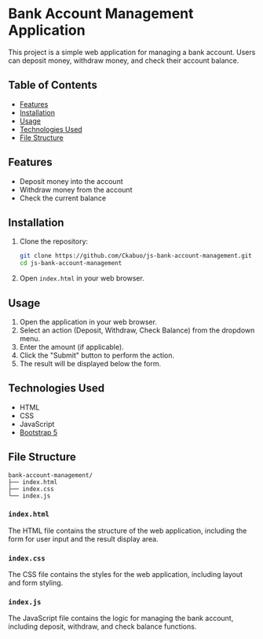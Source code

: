 # Bank Account Management Application

This project is a simple web application for managing a bank account. Users can deposit money, withdraw money, and check their account balance.

## Table of Contents
- [Features](#features)
- [Installation](#installation)
- [Usage](#usage)
- [Technologies Used](#technologies-used)
- [File Structure](#file-structure)

## Features
- Deposit money into the account
- Withdraw money from the account
- Check the current balance

## Installation
1. Clone the repository:
    ```sh
    git clone https://github.com/Ckabuo/js-bank-account-management.git
    cd js-bank-account-management
    ```
2. Open `index.html` in your web browser.

## Usage
1. Open the application in your web browser.
2. Select an action (Deposit, Withdraw, Check Balance) from the dropdown menu.
3. Enter the amount (if applicable).
4. Click the "Submit" button to perform the action.
5. The result will be displayed below the form.

## Technologies Used
- HTML
- CSS
- JavaScript
- [Bootstrap 5](https://getbootstrap.com/)

## File Structure
```
bank-account-management/
├── index.html
├── index.css
└── index.js
```


### `index.html`
The HTML file contains the structure of the web application, including the form for user input and the result display area.

### `index.css`
The CSS file contains the styles for the web application, including layout and form styling.

### `index.js`
The JavaScript file contains the logic for managing the bank account, including deposit, withdraw, and check balance functions.
